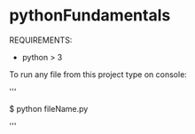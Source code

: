 # pythonFundamentals

REQUIREMENTS:
- python > 3

To run any file from this project type on console:

'''

$ python fileName.py

'''
